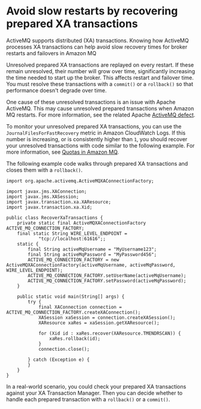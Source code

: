 # Avoid slow restarts by recovering prepared XA transactions<a name="recover-xa-transactions"></a>

ActiveMQ supports distributed \(XA\) transactions\. Knowing how ActiveMQ processes XA transactions can help avoid slow recovery times for broker restarts and failovers in Amazon MQ

Unresolved prepared XA transactions are replayed on every restart\. If these remain unresolved, their number will grow over time, significantly increasing the time needed to start up the broker\. This affects restart and failover time\. You must resolve these transactions with a `commit()` or a `rollback()` so that performance doesn't degrade over time\.

One cause of these unresolved transactions is an issue with Apache ActiveMQ\. This may cause unresolved prepared transactions when Amazon MQ restarts\. For more information, see the related Apache [ ActiveMQ defect](https://issues.apache.org/jira/browse/AMQ-7067)\.

To monitor your unresolved prepared XA transactions, you can use the `JournalFilesForFastRecovery` metric in Amazon CloudWatch Logs\. If this number is increasing, or is consistently higher than `1`, you should recover your unresolved transactions with code similar to the following example\. For more information, see [Quotas in Amazon MQ](amazon-mq-limits.md)\.

The following example code walks through prepared XA transactions and closes them with a `rollback()`\. 

```
import org.apache.activemq.ActiveMQXAConnectionFactory;

import javax.jms.XAConnection;
import javax.jms.XASession;
import javax.transaction.xa.XAResource;
import javax.transaction.xa.Xid;

public class RecoverXaTransactions {
    private static final ActiveMQXAConnectionFactory ACTIVE_MQ_CONNECTION_FACTORY;
    final static String WIRE_LEVEL_ENDPOINT =
            "tcp://localhost:61616";;
    static {
        final String activeMqUsername = "MyUsername123";
        final String activeMqPassword = "MyPassword456";
        ACTIVE_MQ_CONNECTION_FACTORY = new ActiveMQXAConnectionFactory(activeMqUsername, activeMqPassword, WIRE_LEVEL_ENDPOINT);
        ACTIVE_MQ_CONNECTION_FACTORY.setUserName(activeMqUsername);
        ACTIVE_MQ_CONNECTION_FACTORY.setPassword(activeMqPassword);
    }

    public static void main(String[] args) {
        try {
            final XAConnection connection = ACTIVE_MQ_CONNECTION_FACTORY.createXAConnection();
            XASession xaSession = connection.createXASession();
            XAResource xaRes = xaSession.getXAResource();

            for (Xid id : xaRes.recover(XAResource.TMENDRSCAN)) {
                xaRes.rollback(id);
            }
            connection.close();

        } catch (Exception e) {          
        }
    }
}
```

In a real\-world scenario, you could check your prepared XA transactions against your XA Transaction Manager\. Then you can decide whether to handle each prepared transaction with a `rollback()` or a `commit()`\.